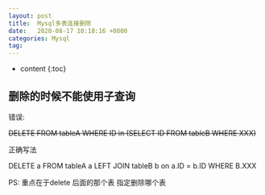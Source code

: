 ```yaml
---
layout: post
title:  Mysql多表连接删除
date:   2020-08-17 10:18:16 +0800
categories: Mysql
tag: 
---
```


* content
{:toc}


## 删除的时候不能使用子查询  


错误: 

~~DELETE FROM tableA WHERE ID in (SELECT ID FROM tableB WHERE XXX)~~

正确写法

DELETE a FROM tableA a LEFT JOIN tableB b on a.ID = b.ID WHERE B.XXX  

PS: 重点在于delete 后面的那个表 指定删除哪个表

